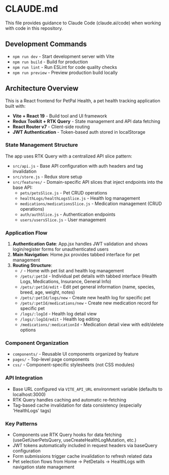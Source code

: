# CLAUDE.md

This file provides guidance to Claude Code (claude.ai/code) when working with code in this repository.

## Development Commands

- `npm run dev` - Start development server with Vite
- `npm run build` - Build for production
- `npm run lint` - Run ESLint for code quality checks
- `npm run preview` - Preview production build locally

## Architecture Overview

This is a React frontend for PetPal Health, a pet health tracking application built with:

- **Vite + React 19** - Build tool and UI framework
- **Redux Toolkit + RTK Query** - State management and API data fetching
- **React Router v7** - Client-side routing
- **JWT Authentication** - Token-based auth stored in localStorage

### State Management Structure

The app uses RTK Query with a centralized API slice pattern:

- `src/api.js` - Base API configuration with auth headers and tag invalidation
- `src/store.js` - Redux store setup
- `src/features/` - Domain-specific API slices that inject endpoints into the base API:
  - `pets/petsSlice.js` - Pet CRUD operations
  - `healthLogs/healthLogsSlice.js` - Health log management
  - `medications/medicationsSlice.js` - Medication management (CRUD operations)
  - `auth/authSlice.js` - Authentication endpoints
  - `users/usersSlice.js` - User management

### Application Flow

1. **Authentication Gate**: App.jsx handles JWT validation and shows login/register forms for unauthenticated users
2. **Main Navigation**: Home.jsx provides tabbed interface for pet management
3. **Routing Structure**:
   - `/` - Home with pet list and health log management
   - `/pets/:petId` - Individual pet details with tabbed interface (Health Logs, Medications, Insurance, General Info)
   - `/pets/:petId/edit` - Edit pet general information (name, species, breed, age, weight, notes)
   - `/pets/:petId/logs/new` - Create new health log for specific pet
   - `/pets/:petId/medications/new` - Create new medication record for specific pet
   - `/logs/:logId` - Health log detail view
   - `/logs/:logId/edit` - Health log editing
   - `/medications/:medicationId` - Medication detail view with edit/delete options

### Component Organization

- `components/` - Reusable UI components organized by feature
- `pages/` - Top-level page components
- `css/` - Component-specific stylesheets (not CSS modules)

### API Integration

- Base URL configured via `VITE_API_URL` environment variable (defaults to localhost:3000)
- RTK Query handles caching and automatic re-fetching
- Tag-based cache invalidation for data consistency (especially 'HealthLogs' tags)

### Key Patterns

- Components use RTK Query hooks for data fetching (useGetUserPetsQuery, useCreateHealthLogMutation, etc.)
- JWT tokens automatically included in request headers via baseQuery configuration
- Form submissions trigger cache invalidation to refresh related data
- Pet selection flows from Home → PetDetails → HealthLogs with navigation state management